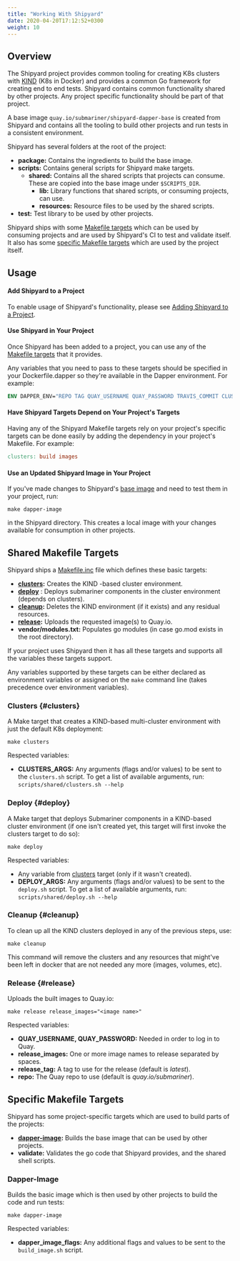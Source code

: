 ```yaml
---
title: "Working With Shipyard"
date: 2020-04-20T17:12:52+0300
weight: 10
---
```


## Overview

The Shipyard project provides common tooling for creating K8s clusters with [KIND](https://github.com/kubernetes-sigs/kind) (K8s in Docker) and provides a common Go framework for creating end to end tests.
Shipyard contains common functionality shared by other projects. Any project specific functionality should be part of that project.

A base image `quay.io/submariner/shipyard-dapper-base` is created from Shipyard and contains all the tooling to build other projects and run tests in a consistent environment.

Shipyard has several folders at the root of the project:
* **package:** Contains the ingredients to build the base image.
* **scripts:** Contains general scripts for Shipyard make targets.
  * **shared:** Contains all the shared scripts that projects can consume. These are copied into the base image under `$SCRIPTS_DIR`.
    * **lib:** Library functions that shared scripts, or consuming projects, can use.
    * **resources:** Resource files to be used by the shared scripts.
* **test:** Test library to be used by other projects.

Shipyard ships with some [Makefile targets](#shared-makefile-targets) which can be used by consuming projects and are used by Shipyard's CI to test and validate itself. It also has some [specific Makefile targets](#specific-makefile-targets) which are used by the project itself.

## Usage

#### Add Shipyard to a Project

To enable usage of Shipyard's functionality, please see [Adding Shipyard to a Project](first_time).

#### Use Shipyard in Your Project

Once Shipyard has been added to a project, you can use any of the [Makefile targets](#shared-makefile-targets) that it provides.

Any variables that you need to pass to these targets should be specified in your Dockerfile.dapper so they're available in the Dapper environment.
For example:

```Dockerfile
ENV DAPPER_ENV="REPO TAG QUAY_USERNAME QUAY_PASSWORD TRAVIS_COMMIT CLUSTERS_ARGS DEPLOY_ARGS"
```

#### Have Shipyard Targets Depend on Your Project's Targets

Having any of the Shipyard Makefile targets rely on your project's specific targets can be done easily by adding the dependency in your project's Makefile.
For example:

```Makefile
clusters: build images
```

#### Use an Updated Shipyard Image in Your Project

If you've made changes to Shipyard's [base image](#dapper-image) and need to test them in your project, run:

```
make dapper-image
```

in the Shipyard directory. This creates a local image with your changes available for consumption in other projects.

## Shared Makefile Targets

Shipyard ships a [Makefile.inc] file which defines these basic targets:
* **[clusters](#clusters):** Creates the KIND -based cluster environment.
* **[deploy](#deploy)** : Deploys submariner components in the cluster environment (depends on clusters).
* **[cleanup](#cleanup):** Deletes the KIND environment (if it exists) and any residual resources.
* **[release](#release):** Uploads the requested image(s) to Quay.io.
* **vendor/modules.txt:** Populates go modules (in case go.mod exists in the root directory).

If your project uses Shipyard then it has all these targets and supports all the variables these targets support.

Any variables supported by these targets can be either declared as environment variables or assigned on the `make` command line (takes precedence over environment variables).

### Clusters {#clusters}

A Make target that creates a KIND-based multi-cluster environment with just the default K8s deployment:

```
make clusters
```

Respected variables:
* **CLUSTERS_ARGS:** Any arguments (flags and/or values) to be sent to the `clusters.sh` script. To get a list of available arguments, run: `scripts/shared/clusters.sh --help`

### Deploy {#deploy}

A Make target that deploys Submariner components in a KIND-based cluster environment (if one isn't created yet, this target will first invoke the clusters target to do so):

```
make deploy
```

Respected variables:
* Any variable from [clusters](#clusters) target (only if it wasn't created).
* **DEPLOY_ARGS:** Any arguments (flags and/or values) to be sent to the `deploy.sh` script. To get a list of available arguments, run: `scripts/shared/deploy.sh --help`

### Cleanup {#cleanup}

To clean up all the KIND clusters deployed in any of the previous steps, use:

```
make cleanup
```

This command will remove the clusters and any resources that might've been left in docker that are not needed any more (images, volumes, etc).

### Release {#release}

Uploads the built images to Quay.io:

```
make release release_images="<image name>"
```

Respected variables:
* **QUAY_USERNAME, QUAY_PASSWORD:** Needed in order to log in to Quay.
* **release_images:** One or more image names to release separated by spaces.
* **release_tag:** A tag to use for the release (default is *latest*).
* **repo:** The Quay repo to use (default is *quay.io/submariner*).

## Specific Makefile Targets

Shipyard has some project-specific targets which are used to build parts of the projects:
* **[dapper-image](#dapper-image):** Builds the base image that can be used by other projects.
* **validate:** Validates the go code that Shipyard provides, and the shared shell scripts.

### Dapper-Image

Builds the basic image which is then used by other projects to build the code and run tests:

```
make dapper-image
```

Respected variables:
* **dapper_image_flags:** Any additional flags and values to be sent to the `build_image.sh` script.

[Makefile.inc]: https://github.com/submariner-io/shipyard/blob/master/Makefile.inc
